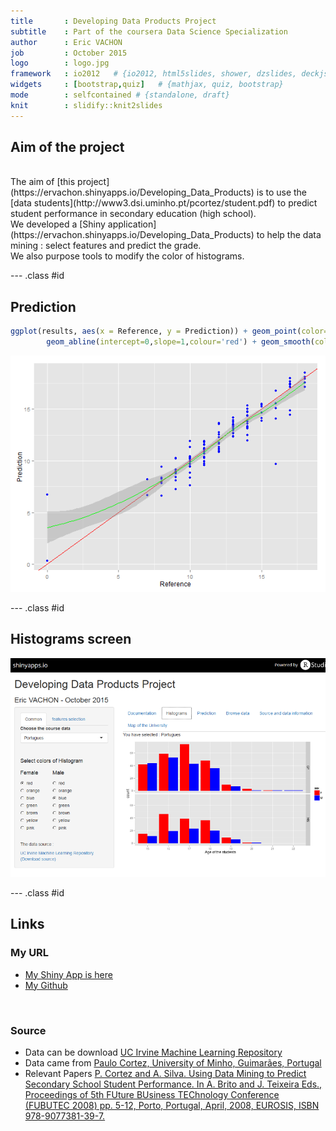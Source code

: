 ```yaml
---
title       : Developing Data Products Project
subtitle    : Part of the coursera Data Science Specialization
author      : Eric VACHON
job         : October 2015
logo        : logo.jpg
framework   : io2012   # {io2012, html5slides, shower, dzslides, deckjs...}
widgets     : [bootstrap,quiz]   # {mathjax, quiz, bootstrap}
mode        : selfcontained # {standalone, draft}
knit        : slidify::knit2slides
--- 
```

<!--
library(slidify)
setwd("D:\\_GIT_\\Developing_Data_Products")
setwd("D:\\_MOOC_\\git\\Developing_Data_Products")
publish(title = 'Developing Data Products Project', 'index.html', host = 'rpubs') 
-->

## Aim of the project
<br>
The aim of [this project](https://ervachon.shinyapps.io/Developing_Data_Products) is to use the [data students](http://www3.dsi.uminho.pt/pcortez/student.pdf) to predict student performance in secondary education (high school).  
<br>
We developed a [Shiny application](https://ervachon.shinyapps.io/Developing_Data_Products) to help the data mining : select features and predict the grade.  
<br>
We also purpose tools to modify the color of histograms.  
<br>

--- .class #id 

## Prediction


```r
ggplot(results, aes(x = Reference, y = Prediction)) + geom_point(color='blue') + 
        geom_abline(intercept=0,slope=1,colour='red') + geom_smooth(color = 'green')
```

![plot of chunk unnamed-chunk-2](assets/fig/unnamed-chunk-2-1.png) 

--- .class #id  

## Histograms screen
![img](./www/screen.png)

--- .class #id  

## Links

### My URL
- [My Shiny App is here](https://ervachon.shinyapps.io/Developing_Data_Products)  
- [My Github](https://github.com/ervachon/Developing_Data_Products)  
<br>

### Source  
- Data can be download [UC Irvine Machine Learning Repository](https://archive.ics.uci.edu/ml/datasets/Student+Performance)
- Data came from [Paulo Cortez, University of Minho, Guimarães, Portugal](http://www3.dsi.uminho.pt/pcortez)
- Relevant Papers [P. Cortez and A. Silva. Using Data Mining to Predict Secondary School Student Performance. In A. Brito and J. Teixeira Eds., Proceedings of 5th FUture BUsiness TEChnology Conference (FUBUTEC 2008) pp. 5-12, Porto, Portugal, April, 2008, EUROSIS, ISBN 978-9077381-39-7.](http://www3.dsi.uminho.pt/pcortez/student.pdf)
